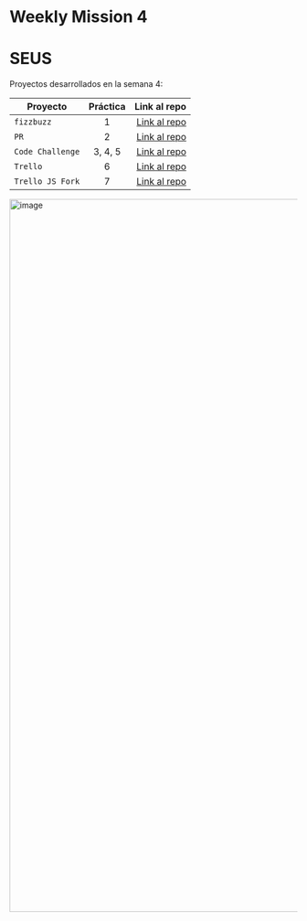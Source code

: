 # Weekly Mission 4
# **SEUS**
Proyectos desarrollados en la semana 4:

| Proyecto | Práctica | Link al repo |
| ------------- |:-------------:| -----:|
|`fizzbuzz`|1|[Link al repo](https://github.com/seus23/fizzbuzz)|
|`PR`|2|[Link al repo](https://github.com/seus23/fizzbuzz-1)|
|`Code Challenge`|3, 4, 5|[Link al repo](https://github.com/seus23/EstudentsVPS)|
|`Trello`|6|[Link al repo](https://github.com/LaunchX-InnovaccionVirtual/MissionNodeJS)|
|`Trello JS Fork`|7|[Link al repo](https://github.com/LaunchX-InnovaccionVirtual/MissionNodeJS)|

<img width="1247" alt="image" src="https://user-images.githubusercontent.com/17634377/165124418-8396bcb9-9845-494d-a362-7be3db99b748.png">
